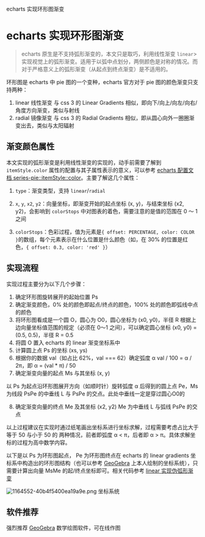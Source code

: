 echarts 实现环形图渐变

# echarts 实现环形图渐变

> echarts 原生是不支持弧形渐变的，本文只是取巧，利用线性渐变 `linear`>  实现视觉上的弧形渐变。适用于以弧中点划分，两侧颜色是对称的情况。而对于严格意义上的弧形渐变（从起点到终点渐变）是不适用的。

环形图是 echarts 中 pie 图的一个变种，echarts 官方对于 pie 图的颜色渐变只支持两种：
1. linear 线性渐变
与 css 3 的 Linear Gradients 相似，即向下/向上/向左/向右/角度方向渐变，类似与射线
2. radial 镜像渐变
与 css 3 的 Radial Gradients 相似，即从圆心向外一圈圈渐变出去，类似与太阳辐射

## 渐变颜色属性

本文实现的弧形渐变是利用线性渐变的实现的，动手前需要了解到 `itemStyle.color` 属性的配置与其子属性表示的意义，可以参考 [echarts 配置文档 series-pie::itemStyle::color](http://echarts.baidu.com/option.html#series-pie.itemStyle.color)。主要了解这几个属性：

1. `type`：渐变类型，支持 `linear`/`radial`

2. `x`, `y`, `x2`, `y2`：向量坐标，即渐变开始的起点坐标 (x, y)，与结束坐标 (x2, y2)，会影响到 `colorStops` 中对图表的着色，需要注意的是值的范围在 0 ～ 1 之间

3. `colorStops`：色彩过程，值为元素是`{ offset: PERCENTAGE, color: COLOR }`的数组，每个元素表示在什么位置是什么颜色（如，在 30% 的位置是红色，`{ offset: 0.3, color: 'red' }`）

## 实现流程

实现过程主要分为以下几个步骤：
1. 确定环形图旋转展开的起始位置 Ps
2. 确定渐变颜色，0% 处的颜色即起点/终点的颜色，100% 处的颜色即弧线中点的颜色
3. 将环形图看成是一个圆 O，圆心为 O0，圆心坐标为 (x0, y0)，半径 R
根据上边向量坐标值范围的规定（必须在 0～1 之间），可以确定圆心坐标 (x0, y0) = (0.5, 0.5)，半径 R = 0.5
4. 将圆 O 置入 echarts 的 linear 渐变坐标系中
5. 计算圆上点 Ps 的坐标 (xs, ys)
6. 根据你的数据 val（如占比 62%，val === 62）确定弧度 α
val / 100 = α / 2π，即 α = (val * π) / 50
7. 确定渐变向量的起点 Ms 与其坐标 (x, y)

以 Ps 为起点沿环形图展开方向（如顺时针）旋转弧度 α 后得到的圆上点 Pe，Ms 为线段 PsPe 的中垂线 L 与 PsPe 的交点。此处中垂线一定是穿过圆心O0的

8. 确定渐变向量的终点 Me 及其坐标 (x2, y2)
Me 为中垂线 L 与弧线 PsPe 的交点

以上过程建议在实现时通过纸笔画出坐标系进行坐标求解，过程需要考虑占比大于等于 50 与小于 50 的 两种情况，前者即弧度 α < π，后者即 α > π。具体求解坐标的过程为高中数学内容。

以下是以 Ps 为环形图起点， Pe 为环形图终点在 echarts 的 linear gradients 坐标系中构造出的环形图结构（也可以参考 [GeoGebra](https://ggbm.at/gshazKRF) 上本人绘制的坐标系统），只需要计算出向量 MsMe 的起/终点坐标即可。相关代码参考 [linear 实现伪弧形渐变](http://gallery.echartsjs.com/editor.html?c=xB1oW7WWbQ)

![1164552-40b4f5400ea19a9e.png](https://gitee.com/hjb2722404/tuchuang/raw/master/img/20210108140153.png)
坐标系统

## 软件推荐

强烈推荐 [GeoGebra](https://www.geogebra.org/) 数学绘图软件，可在线作图
